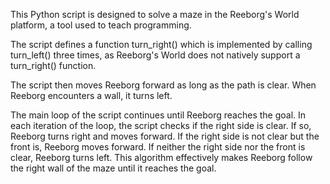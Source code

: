 
This Python script is designed to solve a maze in the Reeborg's World platform, a tool used to teach programming.

The script defines a function turn_right() which is implemented by calling turn_left() three times, as Reeborg's 
World does not natively support a turn_right() function.

The script then moves Reeborg forward as long as the path is clear. When Reeborg encounters a wall, it turns left.

The main loop of the script continues until Reeborg reaches the goal. In each iteration of the loop, the script 
checks if the right side is clear. If so, Reeborg turns right and moves forward. If the right side is not clear 
but the front is, Reeborg moves forward. If neither the right side nor the front is clear, Reeborg turns left. 
This algorithm effectively makes Reeborg follow the right wall of the maze until it reaches the goal.